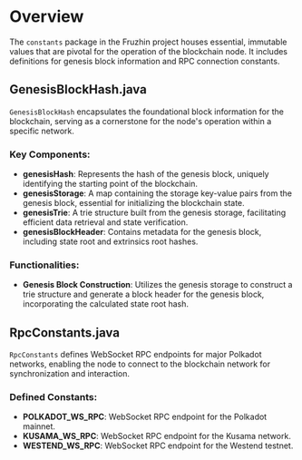 # Overview

The `constants` package in the Fruzhin project houses essential, immutable values that are pivotal for the operation of the blockchain node. It includes definitions for genesis block information and RPC connection constants.

## GenesisBlockHash.java

`GenesisBlockHash` encapsulates the foundational block information for the blockchain, serving as a cornerstone for the node's operation within a specific network.

### Key Components:

- **genesisHash**: Represents the hash of the genesis block, uniquely identifying the starting point of the blockchain.
- **genesisStorage**: A map containing the storage key-value pairs from the genesis block, essential for initializing the blockchain state.
- **genesisTrie**: A trie structure built from the genesis storage, facilitating efficient data retrieval and state verification.
- **genesisBlockHeader**: Contains metadata for the genesis block, including state root and extrinsics root hashes.

### Functionalities:

- **Genesis Block Construction**: Utilizes the genesis storage to construct a trie structure and generate a block header for the genesis block, incorporating the calculated state root hash.

## RpcConstants.java

`RpcConstants` defines WebSocket RPC endpoints for major Polkadot networks, enabling the node to connect to the blockchain network for synchronization and interaction.

### Defined Constants:

- **POLKADOT_WS_RPC**: WebSocket RPC endpoint for the Polkadot mainnet.
- **KUSAMA_WS_RPC**: WebSocket RPC endpoint for the Kusama network.
- **WESTEND_WS_RPC**: WebSocket RPC endpoint for the Westend testnet.
